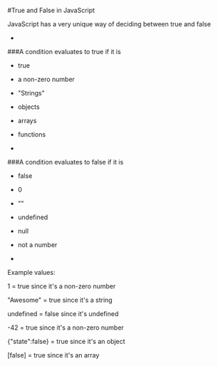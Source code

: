 #True and False in JavaScript

JavaScript has a very unique way of deciding between true and false

-

###A condition evaluates to true if it is

- true
- a non-zero number
- "Strings"
- objects
- arrays
- functions

-

###A condition evaluates to false if it is

- false
- 0
- ""
- undefined
- null
- not a number

-

Example values:

1 = true                  since it's a non-zero number

"Awesome" = true          since it's a string

undefined = false         since it's undefined

-42 = true                since it's a non-zero number

{"state":false} = true    since it's an object

[false] = true            since it's an array
